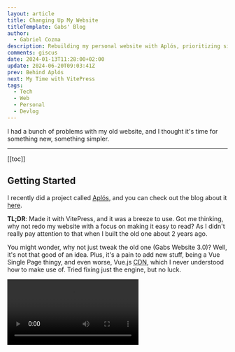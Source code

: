 ```yaml
---
layout: article
title: Changing Up My Website
titleTemplate: Gabs' Blog
author:
  - Gabriel Cozma
description: Rebuilding my personal website with Aplós, prioritizing simplicity and readability.
comments: giscus
date: 2024-01-13T11:28:00+02:00
update: 2024-06-20T09:03:41Z
prev: Behind Aplós
next: My Time with VitePress
tags:
  - Tech
  - Web
  - Personal
  - Devlog
---
```


I had a bunch of problems with my old website, and I thought it's time for something new, something simpler.

---

[[toc]]

## Getting Started

I recently did a project called [Aplós](https://aplos.gxbs.dev/), and you can check out the blog about it [here](https://gxbs.dev/blog/posts/behind-apl%C3%B3s).

**TL;DR**: Made it with VitePress, and it was a breeze to use. Got me thinking, why not redo my website with a focus on making it easy to read? As I didn't really pay attention to that when I built the old one about 2 years ago.

You might wonder, why not just tweak the old one (Gabs Website 3.0)? Well, it's not that good of an idea. Plus, it's a pain to add new stuff, being a Vue Single Page thingy, and even worse, Vue.js <abbr title="Content Delivery Network">CDN</abbr>, which I never understood how to make use of. Tried fixing just the engine, but no luck.

<video src="/assets/blog/changing-up-my-website/oldsite-screencast.webm" controls="true" alt="A screencast of the my Old Website on Firefox showing how laggy the transictions were" />

<figcaption>A screencast of the my Old Website on Firefox RPM Desktop showing how laggy the transictions were</figcaption>

It took me too long to sort out the mess and figure out what the website was even telling its visitors. So, I figured, why not start fresh with a new website that's:

1. Easy to read
2. Simple and easy on the eyes
3. Just performs better overall

Sure, it's not the most original idea, but I'm all about readability > originality.

## Aplós Making Life Easier

Surprisingly (or not), Aplós made things a breeze. Most of the time spend was on making the content, not
the looks. The cool thing was, I only had to set up the `config.mts` the way I liked it and then just create the pages I needed using something as simple as Markdown (`index.md`, `projects.md`, & `findme.md`). When thinking about how to show my projects, I thought, why not reuse the style I used for the Posts List on the blog? Seemed easy, and got it working, and boom.

<picture>
<source srcset="/assets/blog/changing-up-my-website/screenshot-dark.png" media="(prefers-color-scheme:dark)">
<img src="/assets/blog/changing-up-my-website/screenshot.png" alt="Screenshot of me writing this blog in Apostrophe">
</picture>

<figcaption>Screenshot of me writing this blog in Apostrophe</figcaption>

## A Fresh Structure

The new website gave me freedom to show off more stuff (no more of the old website's `<p>` & `<span>` limits). Also, I ditched the "everything in one file" deal. Now, each page has its own spot. Much better, right?

I also made a new Blog using Aplós, so I moved the blog into the main repository. Took me 5 minutes to put it in the `/blog/` folder. Here's the new structure:

| Component | Location             |
| --------- | -------------------- |
| About Me  | `pages`, index.md    |
| Projects  | `pages`, projects.md |
| Find Me   | `pages`, findme.md   |
| Blog      | `pages`, /blog/      |

Way better than the old:

| Component | Location            |
| --------- | ------------------- |
| About Me  | `pages`, index.html |
| Projects  | `pages`, index.html |
| Find Me   | `pages`, index.html |
| Blog      | `blog`              |

<br />

- `pages` = main repository
- `blog` = old blog repository

<br />

> The blog folder keeps it straightforward: `/blog/index.md` is the main page, and `/blogs/posts/` is where I have all the posts.
>
> > Sadly I am still figuring out how to auto-list posts on the posts list page. For now, I've made up a simple way to show the latest posts using the `formatter`.

## Design

Check it out, the website has a new look. Tried to keep the old colors, but it's just a simple Aplós design, inspired by [Duckquill](https://daudix.codeberg.page/duckquill/). Shoutout to [Jamie/Monster](https://jamie.garden/) for helping with design suggestions.

## Wrapping Up

In a nutshell, even though I liked the old website, too many issues led me to something better. Also, it's interesting to see how my taste in website looks changed over the past 2 years... And it's a good thing!
